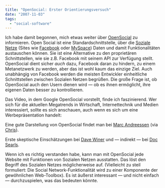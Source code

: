```yaml
---
title: "OpenSocial: Erster Orientierungsversuch"
date: "2007-11-03"
tags: 
  - "social-software"
---
```


Ich habe damit begonnen, mich etwas weiter über [OpenSocial](http://code.google.com/apis/opensocial/ "OpenSocial - Google Code") zu informieren. Open Social ist eine Standardschnittstelle, über die [Soziale Netze](http://en.wikipedia.org/wiki/Social_network_service "Social network service - Wikipedia, the free encyclopedia") (Sites wie [Facebook](http://www.facebook.com/home.php? "Facebook | Home") oder [MySpace](http://www.myspace.com/ "MySpace")) Daten und damit Funktionalitäten austauschen können. Sie ist eine Alternative zu den proprietären Schnittstellen, wie sie z.B. Facebook mit seinem API zur Verfügung stellt. OpenSocial dient sicher _auch_ dazu, Facebook daran zu hindern, zu einem Metanetzwerk zu werden, aber das ist wohl kaum das einzige Ziel. Auch unabhängig von Facebook werden die meisten Entwickler einheitliche Schnittstellen zwischen Sozialen Netzen begrüßen. Die große Frage ist, ob OpenSocial auch den Usern dienen wird — ob es ihnen ermöglicht, ihre eigenen Daten besser zu kontrollieren.

Das Video, in dem Google OpenSocial vorstellt, finde ich faszinierend. Wer sich für die aktuellen Megatrends in Wirtschaft, Internettechnik und Medien interessiert, sollte es sich anschauen, auch wenn es sich um eine Werbepräsentation handelt:

Eine gute Darstellung von OpenSocial findet man bei [Marc Andreessen](http://blog.pmarca.com/2007/10/open-social-a-n.html "blog.pmarca.com: Open Social: a new universe of social applications all over the web") (via [Chris](http://www.langreiter.com/space/2007-10-31-openSocial "langreiter.com plain, simple: 2007-10-31-openSocial")).

Erste skeptische Einschätzungen bei [Dave Winer](http://www.scripting.com/stories/2007/10/31/aBitAboutOpenSocial.html "A bit about Open Social (Scripting News)") und — indirekt — bei [Doc Searls](http://blogs.law.harvard.edu/doc/2007/11/01/free-customers-make-free-markets/ "Doc Searls Weblog · Free customers make free markets").

Wenn ich es richtig verstanden habe, kann man mit OpenSocial jede Website mit Funktionen von Sozialen Netzen ausstatten. Das löst den Begriff des Sozialen Netzes möglicherweise auf. (Vielleicht zu steil formuliert: Die Social Network-Funktionalität wird zu einer Komponente der gewöhnlichen Web-Toolbox). Es ist äußerst interessant — und nicht einfach — durchzuspielen, was das bedeuten könnte.
